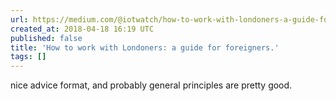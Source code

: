 ```yaml
---
url: https://medium.com/@iotwatch/how-to-work-with-londoners-a-guide-for-foreigners-3214e78d77c1
created_at: 2018-04-18 16:19 UTC
published: false
title: 'How to work with Londoners: a guide for foreigners.'
tags: []
---
```


nice advice format, and probably general principles are pretty good.

